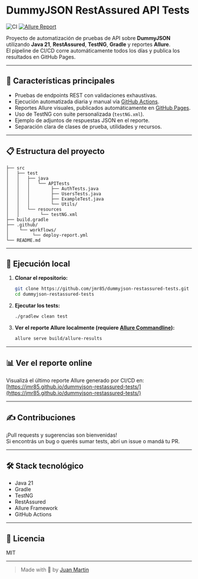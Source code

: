 # DummyJSON RestAssured API Tests

![CI](https://github.com/jmr85/dummyjson-restassured-tests/actions/workflows/deploy-report.yml/badge.svg)
[![Allure Report](https://img.shields.io/badge/Allure-Report-brightgreen.svg)](https://jmr85.github.io/dummyjson-restassured-tests/)

Proyecto de automatización de pruebas de API sobre **DummyJSON** utilizando **Java 21**, **RestAssured**, **TestNG**, **Gradle** y reportes **Allure**.  
El pipeline de CI/CD corre automáticamente todos los días y publica los resultados en GitHub Pages.

---

## 🚀 Características principales

- Pruebas de endpoints REST con validaciones exhaustivas.
- Ejecución automatizada diaria y manual vía [GitHub Actions](./.github/workflows/deploy-report.yml).
- Reportes Allure visuales, publicados automáticamente en [GitHub Pages](https://jmr85.github.io/dummyjson-restassured-tests/).
- Uso de TestNG con suite personalizada (`testNG.xml`).
- Ejemplo de adjuntos de respuestas JSON en el reporte.
- Separación clara de clases de prueba, utilidades y recursos.

---

## 📋 Estructura del proyecto

```
├── src
│   ├── test
│   │   ├── java
│   │   │   └── APITests
│   │   │        ├── AuthTests.java
│   │   │        ├── UsersTests.java
│   │   │        ├── ExampleTest.java
│   │   │        └── Utils/
│   │   └── resources
│   │        └── testNG.xml
├── build.gradle
├── .github/
│    └── workflows/
│         └── deploy-report.yml
└── README.md
```

---

## 🧪 Ejecución local

1. **Clonar el repositorio:**
   ```sh
   git clone https://github.com/jmr85/dummyjson-restassured-tests.git
   cd dummyjson-restassured-tests
   ```

2. **Ejecutar los tests:**
   ```sh
   ./gradlew clean test
   ```

3. **Ver el reporte Allure localmente (requiere [Allure Commandline](https://docs.qameta.io/allure/#_get_started)):**
   ```sh
   allure serve build/allure-results
   ```

---

## 📊 Ver el reporte online

Visualizá el último reporte Allure generado por CI/CD en:  
[https://jmr85.github.io/dummyjson-restassured-tests/](https://jmr85.github.io/dummyjson-restassured-tests/)

---

## ✍️ Contribuciones

¡Pull requests y sugerencias son bienvenidas!  
Si encontrás un bug o querés sumar tests, abrí un issue o mandá tu PR.

---

## 🛠️ Stack tecnológico

- Java 21
- Gradle
- TestNG
- RestAssured
- Allure Framework
- GitHub Actions

---

## 📃 Licencia

MIT

---

> Made with 💙 by [Juan Martin](https://github.com/jmr85)
```